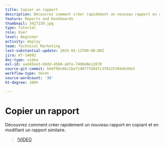 ```yaml
---
title: Copier un rapport
description: Découvrez comment créer rapidement un nouveau rapport en copiant et en modifiant un rapport similaire.
feature: Reports and Dashboards
thumbnail: 3427230.jpg
type: Tutorial
role: User
level: Beginner
activity: deploy
team: Technical Marketing
last-substantial-update: 2025-05-12T00:00:00Z
jira: KT-14692
doc-type: video
exl-id: aad45ea3-b9dd-4568-a6fe-749640e12878
source-git-commit: bbdf99c6bc1be714077fd94fc3f8325394de36b3
workflow-type: tm+mt
source-wordcount: '36'
ht-degree: 100%

---
```


# Copier un rapport

Découvrez comment créer rapidement un nouveau rapport en copiant et en modifiant un rapport similaire.

>[!VIDEO](https://video.tv.adobe.com/v/3427230/?quality=12&learn=on&enablevpops=1)
